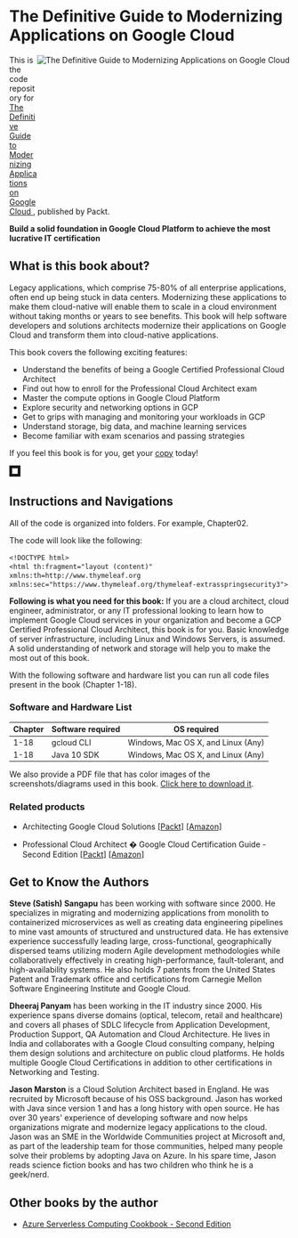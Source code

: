 # The Definitive Guide to Modernizing Applications on Google Cloud 

<a href="https://www.packtpub.com/product/the-definitive-guide-to-modernizing-applications-on-google-cloud/9781800209794?utm_source=github&utm_medium=repository&utm_campaign=9781800209794"><img src="https://static.packt-cdn.com/products/9781800209794/cover/smaller" alt="The Definitive Guide to Modernizing Applications on Google Cloud " height="256px" align="right"></a>

This is the code repository for [The Definitive Guide to Modernizing Applications on Google Cloud ](https://www.packtpub.com/product/the-definitive-guide-to-modernizing-applications-on-google-cloud/9781800209794?utm_source=github&utm_medium=repository&utm_campaign=9781800209794), published by Packt.

**Build a solid foundation in Google Cloud Platform to achieve the most lucrative IT certification**

## What is this book about?
Legacy applications, which comprise 75-80% of all enterprise applications, often end up being stuck in data centers. Modernizing these applications to make them cloud-native will enable them to scale in a cloud environment without taking months or years to see benefits. This book will help software developers and solutions architects modernize their applications on Google Cloud and transform them into cloud-native applications. 

This book covers the following exciting features:
* Understand the benefits of being a Google Certified Professional Cloud Architect
* Find out how to enroll for the Professional Cloud Architect exam
* Master the compute options in Google Cloud Platform
* Explore security and networking options in GCP
* Get to grips with managing and monitoring your workloads in GCP
* Understand storage, big data, and machine learning services
* Become familiar with exam scenarios and passing strategies

If you feel this book is for you, get your [copy](https://www.amazon.com/dp/1800209797) today!

<a href="https://www.packtpub.com/?utm_source=github&utm_medium=banner&utm_campaign=GitHubBanner"><img src="https://raw.githubusercontent.com/PacktPublishing/GitHub/master/GitHub.png" 
alt="https://www.packtpub.com/" border="5" /></a>

## Instructions and Navigations
All of the code is organized into folders. For example, Chapter02.

The code will look like the following:
```
<!DOCTYPE html>
<html th:fragment="layout (content)"
xmlns:th=http://www.thymeleaf.org
xmlns:sec="https://www.thymeleaf.org/thymeleaf-extrasspringsecurity3">
```

**Following is what you need for this book:**
If you are a cloud architect, cloud engineer, administrator, or any IT professional looking to learn how to implement Google Cloud services in your organization and become a GCP Certified Professional Cloud Architect, this book is for you. Basic knowledge of server infrastructure, including Linux and Windows Servers, is assumed. A solid understanding of network and storage will help you to make the most out of this book.

With the following software and hardware list you can run all code files present in the book (Chapter 1-18).
### Software and Hardware List
| Chapter | Software required | OS required |
| -------- | ------------------------------------ | ----------------------------------- |
| 1-18 | gcloud CLI | Windows, Mac OS X, and Linux (Any) |
| 1-18 | Java 10 SDK | Windows, Mac OS X, and Linux (Any) |

We also provide a PDF file that has color images of the screenshots/diagrams used in this book. [Click here to download it](https://static.packt-cdn.com/downloads/9781800209794_ColorImages.pdf).

### Related products
* Architecting Google Cloud Solutions  [[Packt]](https://www.packtpub.com/product/architecting-google-cloud-solutions/9781800563308?utm_source=github&utm_medium=repository&utm_campaign=9781800563308) [[Amazon]](https://www.amazon.com/dp/1800563302)

* Professional Cloud Architect � Google Cloud Certification Guide - Second Edition  [[Packt]](https://www.packtpub.com/product/professional-cloud-architect-google-cloud-certification-guide-second-edition/9781801812290?utm_source=github&utm_medium=repository&utm_campaign=9781801812290) [[Amazon]](https://www.amazon.com/dp/1801812292)

## Get to Know the Authors
**Steve (Satish) Sangapu**
has been working with software since 2000. He specializes in migrating and modernizing applications from monolith to containerized microservices as well as creating data engineering pipelines to mine vast amounts of structured and unstructured data. He has extensive experience successfully leading large, cross-functional, geographically dispersed teams utilizing modern Agile development methodologies while collaboratively effectively in creating high-performance, fault-tolerant, and high-availability systems. He also holds 7 patents from the United States Patent and Trademark office and certifications from Carnegie Mellon Software Engineering Institute and Google Cloud.

**Dheeraj Panyam**
has been working in the IT industry since 2000. His experience spans diverse domains (optical, telecom, retail and healthcare) and covers all phases of SDLC lifecycle from Application Development, Production Support, QA Automation and Cloud Architecture. He lives in India and collaborates with a Google Cloud consulting company, helping them design solutions and architecture on public cloud platforms. He holds multiple Google Cloud Certifications in addition to other certifications in Networking and Testing.

**Jason Marston**
is a Cloud Solution Architect based in England. He was recruited by Microsoft because of his OSS background. Jason has worked with Java since version 1 and has a long history with open source. He has over 30 years' experience of developing software and now helps organizations migrate and modernize legacy applications to the cloud. Jason was an SME in the Worldwide Communities project at Microsoft and, as part of the leadership team for those communities, helped many people solve their problems by adopting Java on Azure. In his spare time, Jason reads science fiction books and has two children who think he is a geek/nerd.

## Other books by the author
* [Azure Serverless Computing Cookbook - Second Edition ](https://www.packtpub.com/product/azure-serverless-computing-cookbook-second-edition/9781789615265?utm_source=github&utm_medium=repository&utm_campaign=9781789615265)
